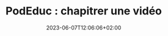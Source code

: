 ---
title: "PodEduc : chapitrer une vidéo"
date: 2023-06-07T12:06:06+02:00
draft: false
urlvideo: "https://podeduc.apps.education.fr/video/0050-chapitrer-une-video"
pdf: "TutoPdf_ChapitrerUneVideo.pdf"
poidspdf: "1,13 Mo"
icone: "bi bi-card-list"
---